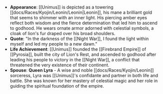 
- **Appearance**: [[Unimus]] is depicted as a towering [[docs/Races/Kyojin/Leonin/Leonin|Leonin]], his mane a brilliant gold that seems to shimmer with an inner light. His piercing amber eyes reflect both wisdom and the fierce determination that led him to ascend to godhood. He wears ornate armor adorned with celestial symbols, a cloak of lion's fur draped over his broad shoulders.
- **Quote**: "In the darkness of the [[Night War]], I found the light within myself and led my people to a new dawn."
- **Life Achievement**: [[Unimus]] founded the [[Firebrand Empire]] of [[Pyrosia]], built the city of Lion's Rest, and ascended to godhood after leading his people to victory in the [[Night War]], a conflict that threatened the very existence of their continent.
- **Spouse**: **Queen Lyra** - A wise and noble [[docs/Races/Kyojin/Leonin]] sorceress, Lyra was [[Unimus]]'s confidante and partner in both life and battle. She was known for her mastery of celestial magic and her role in guiding the spiritual foundation of the empire.